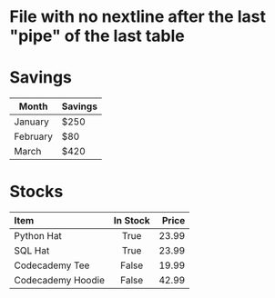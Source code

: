 # File with no nextline after the last "pipe" of the last table
# Savings

| Month    | Savings |
| -------- | ------- |
| January  | $250    |
| February | $80     |
| March    | $420    |

# Stocks

| Item              | In Stock | Price |
| :---------------- | :------: | ----: |
| Python Hat        |   True   | 23.99 |
| SQL Hat           |   True   | 23.99 |
| Codecademy Tee    |  False   | 19.99 |
| Codecademy Hoodie |  False   | 42.99 |